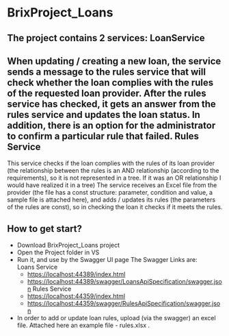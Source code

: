 # BrixProject_Loans
The project contains 2 services:
**LoanService**
-------
When updating / creating a new loan, the service sends a message to the rules service that will check whether the loan complies with the rules of the requested loan provider. After the rules service has checked, it gets an answer from the rules service and updates the loan status. In addition, there is an option for the administrator to confirm a particular rule that failed.
**Rules Service**
-------
This service checks if the loan complies with the rules of its loan provider (the relationship between the rules is an AND relationship (according to the requirements), so it is not represented in a tree. If it was an OR relationship I would have realized it in a tree)
The service receives an Excel file from the provider (the file has a const structure: parameter, condition and value, a sample file is attached here), and adds / updates its rules (the parameters of the rules are const), so in checking the loan it checks if it meets the rules.

How to get start?
-------
* Download BrixProject_Loans project
* Open the Project folder in VS
* Run it, and use by the Swagger UI page
  The Swagger Links are:  
   Loans Service 
    -  [https://localhost:44389/index.html](https://localhost:44389/index.html)
    -  [https://localhost:44389/swagger/LoansApiSpecification/swagger.json](https://localhost:44389/swagger/LoansApiSpecification/swagger.json)
   Rules Service 
    -  [https://localhost:44359/index.html](https://localhost:44359/index.html)
    -  [https://localhost:44359/swagger/RulesApiSpecification/swagger.json](https://localhost:44359/swagger/RulesApiSpecification/swagger.json)
* In order to add or update loan rules, upload (via the swagger) an excel file.
  Attached here an example file - rules.xlsx .

